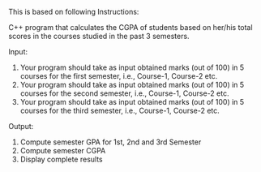 This is based on following Instructions:

C++ program that calculates the CGPA of students based on her/his total scores in the courses studied in the past 3 semesters.

Input:
1. Your program should take as input obtained marks (out of 100) in 5 courses for the first semester, i.e., Course-1, Course-2 etc.
2. Your program should take as input obtained marks (out of 100) in 5 courses for the second semester, i.e., Course-1, Course-2 etc.
3. Your program should take as input obtained marks (out of 100) in 5 courses for the third semester, i.e., Course-1, Course-2 etc.

Output:
1. Compute semester GPA for 1st, 2nd and 3rd Semester
2. Compute semester CGPA
3. Display complete results
